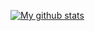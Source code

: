 [![My github stats](https://github-readme-stats.vercel.app/api?username=AaravHattangadi)](https://github.com/anuraghazra/github-readme-stats)
